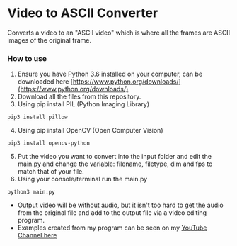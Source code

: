 # Video to ASCII Converter

Converts a video to an "ASCII video" which is where all the frames are ASCII images of the original frame.

### How to use
1. Ensure you have Python 3.6 installed on your computer, can be downloaded here [https://www.python.org/downloads/](https://www.python.org/downloads/)
2. Download all the files from this repository.
3. Using pip install PIL (Python Imaging Library)
```shell
pip3 install pillow
```
4. Using pip install OpenCV (Open Computer Vision)
```shell
pip3 install opencv-python
```
5. Put the video you want to convert into the input folder and edit the main.py and change the variable: filename, filetype, dim and fps to match that of your file.
6. Using your console/terminal run the main.py
```shell
python3 main.py
```

* Output video will be without audio, but it isn't too hard to get the audio from the original file and add to the output file via a video editing program.
* Examples created from my program can be seen on my [YouTube Channel here](https://www.youtube.com/channel/UCUB0dOhhB1dqw83OfEHX8ig)
